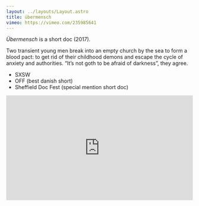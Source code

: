 ```yaml
---
layout: ../layouts/Layout.astro
title: übermensch
vimeo: https://vimeo.com/235985641
---
```

*Übermensch* is a short doc (2017).

Two transient young men break into an empty church by the sea to form a blood pact: to get rid of their childhood demons and escape the cycle of anxiety and authorities. “It’s not goth to be afraid of darkness”, they agree. 

- SXSW
- OFF (best danish short)
- Sheffield Doc Fest (special mention short doc)

<div style="padding:56.25% 0 0 0;position:relative;"><iframe src="https://player.vimeo.com/video/235985641?h=e9eb3e21fb&title=0&byline=0&portrait=0" style="position:absolute;top:0;left:0;width:100%;height:100%;" frameborder="0" allow="autoplay; fullscreen; picture-in-picture" allowfullscreen></iframe></div><script src="https://player.vimeo.com/api/player.js"></script>
